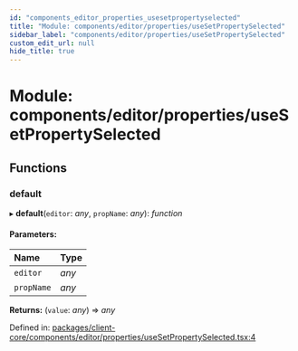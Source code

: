```yaml
---
id: "components_editor_properties_usesetpropertyselected"
title: "Module: components/editor/properties/useSetPropertySelected"
sidebar_label: "components/editor/properties/useSetPropertySelected"
custom_edit_url: null
hide_title: true
---
```


# Module: components/editor/properties/useSetPropertySelected

## Functions

### default

▸ **default**(`editor`: *any*, `propName`: *any*): *function*

#### Parameters:

Name | Type |
:------ | :------ |
`editor` | *any* |
`propName` | *any* |

**Returns:** (`value`: *any*) => *any*

Defined in: [packages/client-core/components/editor/properties/useSetPropertySelected.tsx:4](https://github.com/xr3ngine/xr3ngine/blob/66a84a950/packages/client-core/components/editor/properties/useSetPropertySelected.tsx#L4)
